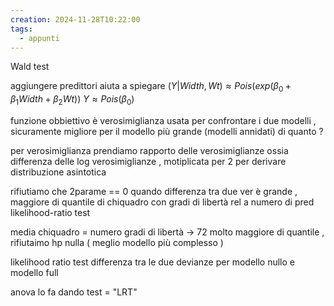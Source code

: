 ```yaml
---
creation: 2024-11-28T10:22:00
tags:
  - appunti
---
```

Wald test 

aggiungere predittori aiuta a spiegare 
$(Y|Width,Wt) \approx Pois(exp(\beta_0 + \beta_1Width +\beta_2Wt))$
$Y \approx Pois(\beta_0)$

funzione obbiettivo è verosimiglianza usata per confrontare i due modelli , sicuramente migliore per il modello più grande (modelli annidati) di quanto ? 

per verosimiglianza prendiamo rapporto delle verosimiglianze ossia differenza delle log verosimiglianze , motiplicata per 2 per derivare distribuzione asintotica 

rifiutiamo che 2parame == 0 quando differenza tra due ver è grande , maggiore di quantile di chiquadro con gradi di libertà rel a numero di pred
likelihood-ratio test

media chiquadro = numero gradi di libertà -> 72 molto maggiore di quantile , rifiutaimo hp nulla ( meglio modello più complesso )

likelihood ratio test differenza tra le due devianze per modello nullo e modello full 

anova lo fa dando test = "LRT"